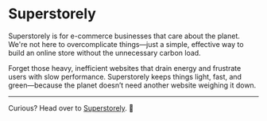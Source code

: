 # Superstorely

Superstorely is for e-commerce businesses that care about the planet. We're not here to overcomplicate things—just a simple, effective way to build an online store without the unnecessary carbon load.

Forget those heavy, inefficient websites that drain energy and frustrate users with slow performance. Superstorely keeps things light, fast, and green—because the planet doesn’t need another website weighing it down.

---

Curious? Head over to [Superstorely](https://superstorely.com). 🌳
